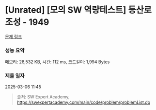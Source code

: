 # [Unrated] [모의 SW 역량테스트] 등산로 조성 - 1949 

[문제 링크](https://swexpertacademy.com/main/code/problem/problemDetail.do?contestProbId=AV5PoOKKAPIDFAUq) 

### 성능 요약

메모리: 28,532 KB, 시간: 112 ms, 코드길이: 1,994 Bytes

### 제출 일자

2025-03-06 11:45



> 출처: SW Expert Academy, https://swexpertacademy.com/main/code/problem/problemList.do
